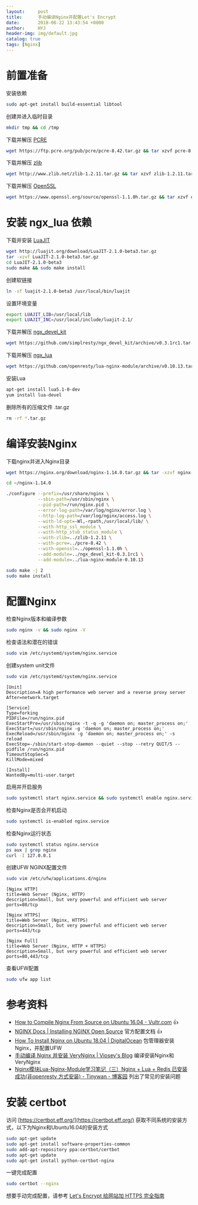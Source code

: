 ```yaml
---
layout:     post
title:      手动编译Nginx并配置Let's Encrypt
date:       2018-06-22 13:43:54 +0800
author:     HYJ
header-img: img/default.jpg
catalog: true
tags: [Nginx]
---
```



# 前置准备

安装依赖

```bash
sudo apt-get install build-essential libtool
```

创建并进入临时目录

```bash
mkdir tmp && cd /tmp
```

下载并解压 [PCRE](https://ftp.pcre.org/pub/pcre/) 

```bash
wget https://ftp.pcre.org/pub/pcre/pcre-8.42.tar.gz && tar xzvf pcre-8.42.tar.gz
```

下载并解压 [zlib](http://www.zlib.net/)

```bash
wget http://www.zlib.net/zlib-1.2.11.tar.gz && tar xzvf zlib-1.2.11.tar.gz
```

下载并解压 [OpenSSL](https://www.openssl.org/source/) 

```bash
wget https://www.openssl.org/source/openssl-1.1.0h.tar.gz && tar xzvf openssl-1.1.0h.tar.gz
```



# 安装 ngx_lua 依赖

下载并安装 [LuaJIT](http://luajit.org/download.html) 

```bash
wget http://luajit.org/download/LuaJIT-2.1.0-beta3.tar.gz
tar -xzvf LuaJIT-2.1.0-beta3.tar.gz
cd LuaJIT-2.1.0-beta3
sudo make && sudo make install
```

创建软链接

```bash
ln -sf luajit-2.1.0-beta3 /usr/local/bin/luajit
```

设置环境变量

```bash
export LUAJIT_LIB=/usr/local/lib
export LUAJIT_INC=/usr/local/include/luajit-2.1/
```
下载并解压 [ngx_devel_kit](https://github.com/simpl/ngx_devel_kit/releases) 

```bash
wget https://github.com/simplresty/ngx_devel_kit/archive/v0.3.1rc1.tar.gz && tar -xzvf v0.3.1rc1.tar.gz
```

下载并解压 [ngx_lua](https://github.com/openresty/lua-nginx-module/releases) 

```bash
wget https://github.com/openresty/lua-nginx-module/archive/v0.10.13.tar.gz && tar -xzvf v0.10.13.tar.gz
```

安装Lua

```bash
apt-get install lua5.1-0-dev
yum install lua-devel
```

删除所有的压缩文件 .tar.gz 

```bash
rm -rf *.tar.gz
```



# 编译安装Nginx

下载nginx并进入Nginx目录

```bash
wget https://nginx.org/download/nginx-1.14.0.tar.gz && tar -xzvf nginx-1.14.0.tar.gz 
```


```bash
cd ~/nginx-1.14.0
```


```bash
./configure --prefix=/usr/share/nginx \
            --sbin-path=/usr/sbin/nginx \
            --pid-path=/run/nginx.pid \
            --error-log-path=/var/log/nginx/error.log \
            --http-log-path=/var/log/nginx/access.log \
            --with-ld-opt=-Wl,-rpath,/usr/local/lib/ \
            --with-http_ssl_module \
            --with-http_stub_status_module \
            --with-zlib=../zlib-1.2.11 \
            --with-pcre=../pcre-8.42 \
            --with-openssl=../openssl-1.1.0h \
            --add-module=../ngx_devel_kit-0.3.1rc1 \
            --add-module=../lua-nginx-module-0.10.13 
```

```bash
sudo make -j 2
sudo make install
```

# 配置Nginx

检查Nginx版本和编译参数

```bash
sudo nginx -v && sudo nginx -V
```

检查语法和潜在的错误

```bash
sudo vim /etc/systemd/system/nginx.service
```

创建system unit文件

```bash
sudo vim /etc/systemd/system/nginx.service
```

```
[Unit]
Description=A high performance web server and a reverse proxy server
After=network.target

[Service]
Type=forking
PIDFile=/run/nginx.pid
ExecStartPre=/usr/sbin/nginx -t -q -g 'daemon on; master_process on;'
ExecStart=/usr/sbin/nginx -g 'daemon on; master_process on;'
ExecReload=/usr/sbin/nginx -g 'daemon on; master_process on;' -s reload
ExecStop=-/sbin/start-stop-daemon --quiet --stop --retry QUIT/5 --pidfile /run/nginx.pid
TimeoutStopSec=5
KillMode=mixed

[Install]
WantedBy=multi-user.target
```

启用并开启服务

```bash
sudo systemctl start nginx.service && sudo systemctl enable nginx.service
```

检查Nginx是否会开机启动

```bash
sudo systemctl is-enabled nginx.service
```
检查Nginx运行状态
```bash
sudo systemctl status nginx.service
ps aux | grep nginx
curl -I 127.0.0.1
```

创建UFW NGINX配置文件

```bash
sudo vim /etc/ufw/applications.d/nginx
```

```
[Nginx HTTP]
title=Web Server (Nginx, HTTP)
description=Small, but very powerful and efficient web server
ports=80/tcp

[Nginx HTTPS]
title=Web Server (Nginx, HTTPS)
description=Small, but very powerful and efficient web server
ports=443/tcp

[Nginx Full]
title=Web Server (Nginx, HTTP + HTTPS)
description=Small, but very powerful and efficient web server
ports=80,443/tcp
```

查看UFW配置

```bash
sudo ufw app list
```
# 参考资料

* [How to Compile Nginx From Source on Ubuntu 16.04 - Vultr.com](https://www.vultr.com/docs/how-to-compile-nginx-from-source-on-ubuntu-16-04) 👍
* [NGINX Docs | Installing NGINX Open Source](https://docs.nginx.com/nginx/admin-guide/installing-nginx/installing-nginx-open-source/#configure) 官方配置文档 👍
* [How To Install Nginx on Ubuntu 18.04 | DigitalOcean](https://www.digitalocean.com/community/tutorials/how-to-install-nginx-on-ubuntu-18-04)  包管理器安装Nginx，并配置UFW
* [手动编译 Nginx 并安装 VeryNginx | Viosey's Blog](https://blog.viosey.com/2017/10/12/compile-nginx-and-install-verynginx/) 编译安装Nginx和VeryNginx
* [Nginx模块Lua-Nginx-Module学习笔记（三）Nginx + Lua + Redis 已安装成功(非openresty 方式安装) - Tinywan - 博客园](https://www.cnblogs.com/tinywan/p/6534151.html)  列出了常见的安装问题



# 安装 certbot

访问 [https://certbot.eff.org/](https://certbot.eff.org/) 获取不同系统的安装方式，以下为Nginx和Ubuntu16.04的安装方式

```bash
sudo apt-get update
sudo apt-get install software-properties-common
sudo add-apt-repository ppa:certbot/certbot
sudo apt-get update
sudo apt-get install python-certbot-nginx 
```

一键完成配置

```bash
sudo certbot --nginx
```

想要手动完成配置，请参考 [Let's Encrypt 给网站加 HTTPS 完全指南](https://ksmx.me/letsencrypt-ssl-https/)




